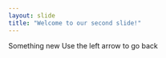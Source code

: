 ```yaml
---
layout: slide
title: "Welcome to our second slide!"
---
```

Something new 
Use the left arrow to go back
